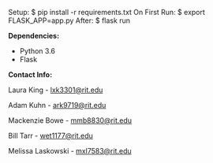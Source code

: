 Setup:
	$ pip install -r requirements.txt
On First Run:
	$ export FLASK_APP=app.py
After:
$ flask run

**Dependencies:**

- Python 3.6
- Flask

**Contact Info:**

Laura King - lxk3301@rit.edu

Adam Kuhn - ark9719@rit.edu

Mackenzie Bowe - mmb8830@rit.edu

Bill Tarr - wet1177@rit.edu

Melissa Laskowski - mxl7583@rit.edu

